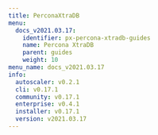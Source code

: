 ```yaml
---
title: PerconaXtraDB
menu:
  docs_v2021.03.17:
    identifier: px-percona-xtradb-guides
    name: Percona XtraDB
    parent: guides
    weight: 10
menu_name: docs_v2021.03.17
info:
  autoscaler: v0.2.1
  cli: v0.17.1
  community: v0.17.1
  enterprise: v0.4.1
  installer: v0.17.1
  version: v2021.03.17
---
```


